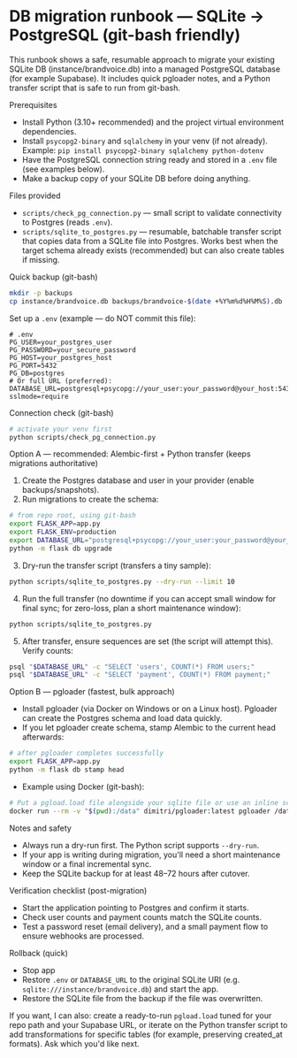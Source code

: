 # DB migration runbook — SQLite -> PostgreSQL (git-bash friendly)

This runbook shows a safe, resumable approach to migrate your existing SQLite DB (instance/brandvoice.db) into a managed PostgreSQL database (for example Supabase). It includes quick pgloader notes, and a Python transfer script that is safe to run from git-bash.

Prerequisites
- Install Python (3.10+ recommended) and the project virtual environment dependencies.
- Install `psycopg2-binary` and `sqlalchemy` in your venv (if not already). Example: `pip install psycopg2-binary sqlalchemy python-dotenv`
- Have the PostgreSQL connection string ready and stored in a `.env` file (see examples below).
- Make a backup copy of your SQLite DB before doing anything.

Files provided
- `scripts/check_pg_connection.py` — small script to validate connectivity to Postgres (reads `.env`).
- `scripts/sqlite_to_postgres.py` — resumable, batchable transfer script that copies data from a SQLite file into Postgres. Works best when the target schema already exists (recommended) but can also create tables if missing.

Quick backup (git-bash)
```bash
mkdir -p backups
cp instance/brandvoice.db backups/brandvoice-$(date +%Y%m%d%H%M%S).db
```

Set up a `.env` (example — do NOT commit this file):
```text
# .env
PG_USER=your_postgres_user
PG_PASSWORD=your_secure_password
PG_HOST=your_postgres_host
PG_PORT=5432
PG_DB=postgres
# Or full URL (preferred):
DATABASE_URL=postgresql+psycopg://your_user:your_password@your_host:5432/your_db?sslmode=require
```

Connection check (git-bash)
```bash
# activate your venv first
python scripts/check_pg_connection.py
```

Option A — recommended: Alembic-first + Python transfer (keeps migrations authoritative)
1. Create the Postgres database and user in your provider (enable backups/snapshots).
2. Run migrations to create the schema:
```bash
# from repo root, using git-bash
export FLASK_APP=app.py
export FLASK_ENV=production
export DATABASE_URL="postgresql+psycopg://your_user:your_password@your_host:5432/your_db?sslmode=require"
python -m flask db upgrade
```
3. Dry-run the transfer script (transfers a tiny sample):
```bash
python scripts/sqlite_to_postgres.py --dry-run --limit 10
```
4. Run the full transfer (no downtime if you can accept small window for final sync; for zero-loss, plan a short maintenance window):
```bash
python scripts/sqlite_to_postgres.py
```
5. After transfer, ensure sequences are set (the script will attempt this). Verify counts:
```bash
psql "$DATABASE_URL" -c "SELECT 'users', COUNT(*) FROM users;"
psql "$DATABASE_URL" -c "SELECT 'payment', COUNT(*) FROM payment;"
```

Option B — pgloader (fastest, bulk approach)
- Install pgloader (via Docker on Windows or on a Linux host). Pgloader can create the Postgres schema and load data quickly.
- If you let pgloader create schema, stamp Alembic to the current head afterwards:
```bash
# after pgloader completes successfully
export FLASK_APP=app.py
python -m flask db stamp head
```
- Example using Docker (git-bash):
```bash
# Put a pgload.load file alongside your sqlite file or use an inline script
docker run --rm -v "$(pwd):/data" dimitri/pgloader:latest pgloader /data/pgload.load
```

Notes and safety
- Always run a dry-run first. The Python script supports `--dry-run`.
- If your app is writing during migration, you'll need a short maintenance window or a final incremental sync.
- Keep the SQLite backup for at least 48–72 hours after cutover.

Verification checklist (post-migration)
- Start the application pointing to Postgres and confirm it starts.
- Check user counts and payment counts match the SQLite counts.
- Test a password reset (email delivery), and a small payment flow to ensure webhooks are processed.

Rollback (quick)
- Stop app
- Restore `.env` or `DATABASE_URL` to the original SQLite URI (e.g. `sqlite:///instance/brandvoice.db`) and start the app.
- Restore the SQLite file from the backup if the file was overwritten.

If you want, I can also: create a ready-to-run `pgload.load` tuned for your repo path and your Supabase URL, or iterate on the Python transfer script to add transformations for specific tables (for example, preserving created_at formats). Ask which you'd like next.
